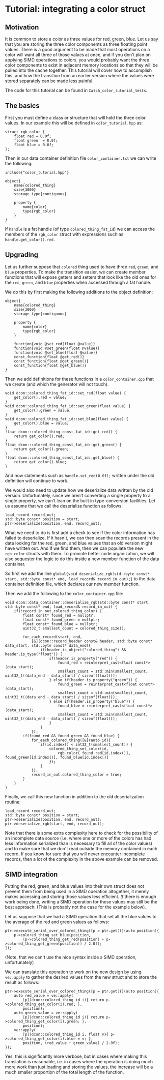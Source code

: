 # Tutorial: integrating a color struct

## Motivation

It is common to store a color as three values for red, green, blue. Let us say that you are storing the three color components as three floating point values. There is a good argument to be made that most operations on a color will want all three of those values at once, and if you don't plan on applying SIMD operations to colors, you would probably want the three color components to exist in adjacent memory locations so that they will be pulled into the cache together. This tutorial will cover how to accomplish this, and how the transition from an earlier version where the values were stored separately can be made less painful.

The code for this tutorial can be found in `Catch_color_tutorial_tests`.

## The basics

First you must define a class or structure that will hold the three color values. In our example this will be defined in `color_tutorial.hpp` as:

```
struct rgb_color {
	float red = 0.0f;
	float green  = 0.0f;
	float blue = 0.0f;
};
```

Then in our data container definition file `color_container.txt` we can write the following:

```
include{"color_tutorial.hpp"}

object{
	name{colored_thing}
	size{3000}
	storage_type{contiguous}
	
	property {
		name{color}
		type{rgb_color}
	}
}
```

If `handle` is a fat handle (of type `colored_thing_fat_id`) we can access the members of the `rgb_color` struct with expressions such as `handle.get_color().red`.

## Upgrading

Let us further suppose that `colored` thing used to have three `red`, `green`, and `blue` properties. To make the transition easier, we can create member functions that will expose getters and setters that look like the old ones for the `red`, `green`, and `blue` properties when accessed through a fat handle.

We do this by first making the following additions to the object definition:

```
object{
	name{colored_thing}
	size{3000}
	storage_type{contiguous}
	
	property {
		name{color}
		type{rgb_color}
	}
	
	function{void @set_red(float @value)}
	function{void @set_green(float @value)}
	function{void @set_blue(float @value)}
	const_function{float @get_red()}
	const_function{float @get_green()}
	const_function{float @get_blue()}
}
```

Then we add definitions for these functions in a `color_container.cpp` that we create (and which the generator will not touch).

```
void dcon::colored_thing_fat_id::set_red(float value) {
	get_color().red = value;
}
void dcon::colored_thing_fat_id::set_green(float value) {
	get_color().green = value;
}
void dcon::colored_thing_fat_id::set_blue(float value) {
	get_color().blue = value;
}
float dcon::colored_thing_const_fat_id::get_red() {
	return get_color().red;
}
float dcon::colored_thing_const_fat_id::get_green() {
	return get_color().green;
}
float dcon::colored_thing_const_fat_id::get_blue() {
	return get_color().blue;
}
```

And now statements such as `handle.set_red(0.0f);` written under the old definition will continue to work.

We would also need to update how we deserialize data written by the old version. Unfortunately, since we aren't converting a single property to a single property, we can't lean on the built in type-conversion facilities. Let us assume that we call the deserialize function as follows:

```
load_record record_out;
std::byte const* position = start;
ptr->deserialize(position, end, record_out);
```

What we need to do is first add a check to see if the color information has failed to deserialize. If it hasn't, we can then scan the records present in the data looking for the red, green, and blue values that an old version might have written out. And if we find them, then we can populate the new `rgb_color` structs with them. To promote better code organization, we will also sequester the logic to do this inside a new member function of the data container.

So first we add the line `global{void deserialize_rgb(std::byte const* start, std::byte const* end, load_record& record_in_out);}` to the data container definition file, which declares our new member function.

Then we add the following to the `color_container.cpp` file:

```
void dcon::data_container::deserialize_rgb(std::byte const* start, std::byte const* end, load_record& record_in_out) {
	if(!record_in_out.colored_thing_color) {
		float const* found_red = nullptr;
		float const* found_green = nullptr;
		float const* found_blue = nullptr;
		uint32_t smallest_count = colored_thing_size();
		
		for_each_record(start, end, 
			[&](dcon::record_header const& header, std::byte const* data_start, std::byte const* data_end){
				if(header.is_object("colored_thing") && header.is_type("float")) {
					if(header.is_property("red")) {
						found_red = reinterpret_cast<float const*>(data_start);
						smallest_count = std::min(smallest_count, uint32_t((data_end - data_start) / sizeof(float)));
					} else if(header.is_property("green")) {
						found_green = reinterpret_cast<float const*>(data_start);
						smallest_count = std::min(smallest_count, uint32_t((data_end - data_start) / sizeof(float)));
					} else if(header.is_property("blue")) {
						found_blue = reinterpret_cast<float const*>(data_start);
						smallest_count = std::min(smallest_count, uint32_t((data_end - data_start) / sizeof(float)));
					}
				}
			});
		if(found_red && found_green && found_blue) {
			for_each_colored_thing([&](auto id){
				if(id.index() < int32_t(smallest_count)) {
					colored_thing_set_color(id,
						rgb_color{ found_red[id.index()], found_green[id.index()], found_blue[id.index()]
					});
				}
			});
			record_in_out.colored_thing_color = true;
		}
	}
}
```

Finally, we call this new function in addition to the old deserialization routine:

```
load_record record_out;
std::byte const* position = start;
ptr->deserialize(position, end, record_out);
ptr->deserialize_rgb(start, end, record_out);

```

Note that there is some extra complexity here to check for the possibility of an incomplete data source (i.e. where one or more of the colors has had less information serialized than is necessary to fill all of the color values) and to make sure that we don't read outside the memory contained in each record. If you know for sure that you will never encounter incomplete records, then a lot of the complexity in the above example can be removed.

## SIMD integration

Putting the red, green, and blue values into their own struct does not prevent them from being used in a SIMD operation altogether, it merely makes accessing and storing those values less efficient. *If* there is enough work being done, writing a SIMD operation for those values may still be the best approach. (This is probably not the case for the example below).

Let us suppose that we had a SIMD operation that set all the blue values to the average of the red and green values as follows:

```
ptr->execute_serial_over_colored_thing([p = ptr.get()](auto position){
	p->colored_thing_set_blue(position,
		(p->colored_thing_get_red(position) + p->colored_thing_get_green(position)) / 2.0f);
});
```

(Note, that we can't use the nice syntax inside a SIMD operation, unfortunately)

We can translate this operation to work on the new design by using `ve::apply` to gather the desired values from the new struct and to store the result as follows:

```
ptr->execute_serial_over_colored_thing([p = ptr.get()](auto position){
	auto red_value = ve::apply(
		[p](dcon::colored_thing_id i){ return p->colored_thing_get_color(i).red; },
		position);
	auto green_value = ve::apply(
		[p](dcon::colored_thing_id i){ return p->colored_thing_get_color(i).green; },
		position);
	ve::apply(
		[p](dcon::colored_thing_id i, float v){ p->colored_thing_get_color(i).blue = v; },
		position, (red_value + green_value) / 2.0f);
});
```

Yes, this is significantly more verbose, but in cases where making this translation is reasonable, i.e. in cases where the operation is doing much more work than just loading and storing the values, the increase will be a much smaller proportion of the total length of the function.
